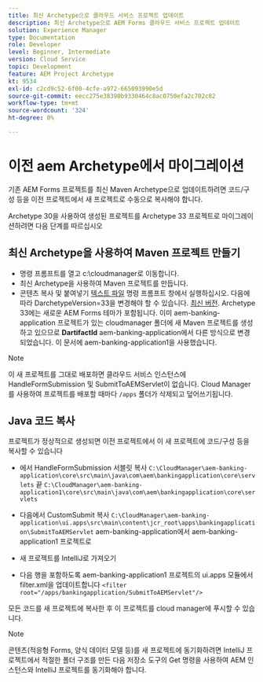 ```yaml
---
title: 최신 Archetype으로 클라우드 서비스 프로젝트 업데이트
description: 최신 Archetype으로 AEM Forms 클라우드 서비스 프로젝트 업데이트
solution: Experience Manager
type: Documentation
role: Developer
level: Beginner, Intermediate
version: Cloud Service
topic: Development
feature: AEM Project Archetype
kt: 9534
exl-id: c2cd9c52-6f00-4cfe-a972-665093990e5d
source-git-commit: eecc275e38390b9330464c8ac0750efa2c702c82
workflow-type: tm+mt
source-wordcount: '324'
ht-degree: 0%

---
```


# 이전 aem Archetype에서 마이그레이션

기존 AEM Forms 프로젝트를 최신 Maven Archetype으로 업데이트하려면 코드/구성 등을 이전 프로젝트에서 새 프로젝트로 수동으로 복사해야 합니다.

Archetype 30을 사용하여 생성된 프로젝트를 Archetype 33 프로젝트로 마이그레이션하려면 다음 단계를 따르십시오

## 최신 Archetype을 사용하여 Maven 프로젝트 만들기

* 명령 프롬프트를 열고 c:\cloudmanager로 이동합니다.
* 최신 Archetype을 사용하여 Maven 프로젝트를 만듭니다.
* 콘텐츠 복사 및 붙여넣기 [텍스트 파일](assets/creating-maven-project.txt) 명령 프롬프트 창에서 실행하십시오. 다음에 따라 DarchetypeVersion=33을 변경해야 할 수 있습니다. [최신 버전](https://github.com/adobe/aem-project-archetype/releases). Archetype 33에는 새로운 AEM Forms 테마가 포함됩니다.
이미 aem-banking-application 프로젝트가 있는 cloudmanager 폴더에 새 Maven 프로젝트를 생성하고 있으므로 **DartifactId** aem-banking-application에서 다른 방식으로 변경되었습니다. 이 문서에 aem-banking-application1을 사용했습니다.

>[!NOTE]
>
>이 새 프로젝트를 그대로 배포하면 클라우드 서비스 인스턴스에 HandleFormSubmission 및 SubmitToAEMServlet이 없습니다. Cloud Manager를 사용하여 프로젝트를 배포할 때마다 `/apps` 폴더가 삭제되고 덮어쓰기됩니다.

## Java 코드 복사

프로젝트가 정상적으로 생성되면 이전 프로젝트에서 이 새 프로젝트에 코드/구성 등을 복사할 수 있습니다

* 에서 HandleFormSubmission 서블릿 복사 ```C:\CloudManager\aem-banking-application\core\src\main\java\com\aem\bankingapplication\core\servlets```
끝
  ```C:\CloudManager\aem-banking-application1\core\src\main\java\com\aem\bankingapplication\core\servlets```

* 다음에서 CustomSubmit 복사
  ```C:\CloudManager\aem-banking-application\ui.apps\src\main\content\jcr_root\apps\bankingapplication\SubmitToAEMServlet``` aem-banking-application에서 aem-banking-application1 프로젝트로

* 새 프로젝트를 IntelliJ로 가져오기

* 다음 행을 포함하도록 aem-banking-application1 프로젝트의 ui.apps 모듈에서 filter.xml을 업데이트합니다
  ```<filter root="/apps/bankingapplication/SubmitToAEMServlet"/>```

모든 코드를 새 프로젝트에 복사한 후 이 프로젝트를 cloud manager에 푸시할 수 있습니다.

>[!NOTE]
>
>콘텐츠(적응형 Forms, 양식 데이터 모델 등)를 새 프로젝트에 동기화하려면 IntelliJ 프로젝트에서 적절한 폴더 구조를 만든 다음 저장소 도구의 Get 명령을 사용하여 AEM 인스턴스와 IntelliJ 프로젝트를 동기화해야 합니다.
